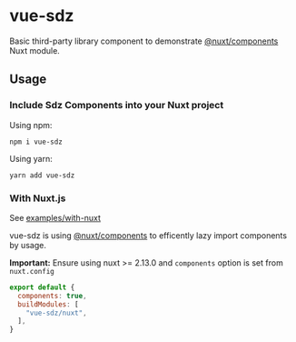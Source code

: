 # vue-sdz

Basic third-party library component to demonstrate [@nuxt/components](https://github.com/nuxt/components) Nuxt module.

## Usage

### Include Sdz Components into your Nuxt project

Using npm:

```
npm i vue-sdz
```

Using yarn:

```
yarn add vue-sdz
```

### With Nuxt.js

See [examples/with-nuxt](./examples/with-nuxt)

vue-sdz is using [@nuxt/components](https://github.com/nuxt/components) to efficently lazy import components by usage.

**Important:** Ensure using nuxt >= 2.13.0 and `components` option is set from `nuxt.config`

```js
export default {
  components: true,
  buildModules: [
    "vue-sdz/nuxt",
  ],
}
```
